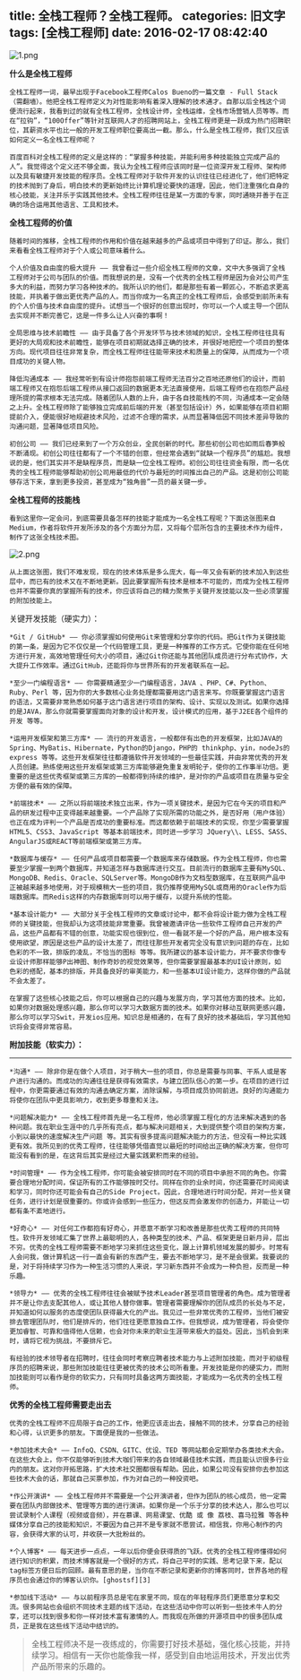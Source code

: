 title: 全栈工程师？全栈工程师。
categories: 旧文字
tags: [全栈工程师]
date: 2016-02-17 08:42:40
---
![1.png][1]

**什么是全栈工程师**

    全栈工程师一词，最早出现于Facebook工程师Calos Bueno的一篇文章 - Full Stack （需翻墙）。他把全栈工程师定义为对性能影响有着深入理解的技术通才。自那以后全栈这个词便流行起来，我看到过的就有全栈工程师，全栈设计师，全栈运维，全栈市场营销人员等等。而在“拉钩”，“100Offer”等针对互联网人才的招聘网站上，全栈工程师更是一跃成为热门招聘职位，其薪资水平也比一般的开发工程师职位要高出一截。那么，什么是全栈工程师，我们又应该如何定义一名全栈工程师呢？

    百度百科对全栈工程师的定义是这样的：“掌握多种技能，并能利用多种技能独立完成产品的人”。我觉得这个定义还不够全面，我认为全栈工程师应该同时是一位资深开发工程师、架构师以及具有敏捷开发技能的程序员。全栈工程师对于软件开发的认识往往已经进化了，他们把特定的技术抛到了身后，明白技术的更新始终比计算机理论要快的道理，因此，他们注重强化自身的核心技能，关注并乐于实践其他技术。全栈工程师往往是某一方面的专家，同时通晓并善于在正确的场合运用其他语言、工具和技术。

**全栈工程师的价值**

    随着时间的推移，全栈工程师的作用和价值在越来越多的产品或项目中得到了印证。那么，我们来看看全栈工程师对于个人或公司意味着什么。

    个人价值及自由度的极大提升 —— 我曾看过一些介绍全栈工程师的文章，文中大多强调了全栈工程师对于公司与团队的价值。而我想说的是，没有一个优秀的全栈工程师是因为会对公司产生多大的利益，而努力学习各种技术的。我所认识的他们，都是那些有着一颗匠心，不断追求更高技能，并执着于做出更优秀产品的人。而当你成为一名真正的全栈工程师后，会感受到前所未有的个人价值与技术自由度的提升。试想当一个很好的创意出现时，你可以一个人或主导一个团队去实现并不断完善它，这是一件多么让人兴奋的事啊！

    全局思维与技术前瞻性 —— 由于具备了各个开发环节与技术领域的知识，全栈工程师往往具有更好的大局观和技术前瞻性，能够在项目初期就选择正确的技术，并很好地把控一个项目的整体方向。现代项目往往非常复杂，而全栈工程师往往能带来技术和质量上的保障，从而成为一个项目成功的关键人物。

    降低沟通成本 —— 我经常听到有设计师抱怨前端工程师无法百分之百地还原他们的设计，而前端工程师又在抱怨后端工程师从接口返回的数据更本无法直接使用，后端工程师也在抱怨产品经理所提的需求根本无法完成。随着团队人数的上升，由于各自技能栈的不同，沟通成本一定会随之上升。全栈工程师除了能够独立完成前后端的开发（甚至包括设计）外，如果能够在项目初期提前介入，便能很好地规避技术风险，过滤不合理的需求，从而显著降低因不同技术差异导致的沟通问题，显著降低项目风险。

    初创公司 —— 我们已经来到了一个万众创业，全民创新的时代。那些初创公司也如雨后春笋般不断涌现。初创公司往往都有了一个不错的创意，但经常会遇到“就缺一个程序员”的尴尬。我想说的是，他们其实并不是缺程序员，而是缺一位全栈工程师。初创公司往往资金有限，而一名优秀的全栈工程师能够帮助初创公司用最低的代价与最短的时间推出自己的产品。这是初创公司能够存活下来，拿到更多投资，甚至成为“独角兽”一员的最关键一步。

**全栈工程师的技能栈**

    看到这里你一定会问，到底需要具备怎样的技能才能成为一名全栈工程呢？下面这张图来自Medium，作者将软件开发所涉及的各个方面分为层，又将每个层所包含的主要技术作为组件，制作了这张全栈技术图。

![2.png][2]

    从上面这张图，我们不难发现，现在的技术体系是多么庞大，每一年又会有新的技术加入到这些层中，而已有的技术又在不断地更新。因此要掌握所有技术是根本不可能的，而成为全栈工程师也并不需要你真的掌握所有的技术，你应该将自己的精力聚焦于关键开发技能以及一些必须掌握的附加技能上。
关键开发技能（硬实力）：

    *Git / GitHub* —— 你必须掌握如何使用Git来管理和分享你的代码。把Git作为关键技能的第一条，是因为它不仅仅是一个代码管理工具，更是一种推荐的工作方式。它使你能在任何地方进行开发，高效地管理任何大小的项目，通过Git你还能与其他团队成员进行分布式协作，大大提升工作效率。通过GitHub，还能将你与世界所有的开发者联系在一起。

    *至少一门编程语言* —— 你需要精通至少一门编程语言，JAVA 、PHP、C#、Python、Ruby、Perl 等，因为你的大多数核心业务处理都需要用这门语言来写。你既要掌握这门语言的语法，又需要非常熟悉如何基于这门语言进行项目的架构、设计、实现以及测试。如果你选择的是JAVA，那么你就需要掌握面向对象的设计和开发，设计模式的应用，基于J2EE各个组件的开发 等等。

    *运用开发框架和第三方库* —— 流行的开发语言，一般都伴有出色的开发框架，比如JAVA的Spring、MyBatis、Hibernate，Python的Django，PHP的 thinkphp、yin，nodeJs的 express 等等。这些开发框架往往都遵循软件开发领域的一些最佳实践，并由非常优秀的开发人员创建。熟练使用这些开发框架或第三方库能够避免重复发明轮子，使你的工作事半功倍。更重要的是这些优秀框架或第三方库的一般都得到持续的维护，是对你的产品或项目在质量与安全方便的最有效的保障。

    *前端技术* —— 之所以将前端技术独立出来，作为一项关键技术，是因为它在今天的项目和产品的研发过程中正变得越来越重要。一个产品除了实现所需的功能之外，是否好用（用户体验）也正在成为评判一个产品是否成功的重要标准。而这都依赖于前端技术的实现，你至少需要掌握 HTML5、CSS3、JavaScript 等基本前端技术，同时进一步学习 JQuery\\、LESS、SASS、AngularJS或REACT等前端框架或第三方库。

    *数据库与缓存* —— 任何产品或项目都需要一个数据库来存储数据。作为全栈工程师，你也需要至少掌握一到两个数据库，并知道怎样与数据库进行交互。目前流行的数据库主要有MySQL、MongoDB、Redis、Oracle、SQLServer等。MongoDB作为文档型数据库，在互联网产品中正被越来越多地使用，对于规模稍大一些的项目，我仍推荐使用MySQL或商用的Oracle作为后端数据库。而Redis这样的内存数据库则可以用于缓存，以提升系统的性能。

    *基本设计能力* —— 大部分关于全栈工程师的文章或讨论中，都不会将设计能力做为全栈工程师的关键技能，但我却认为这项技能非常重要。我曾被邀请评估一些软件工程师自己开发的产品，这些产品都有不错的创意，功能实现也很到位，但一看就不是一个好的产品，用户根本没有使用欲望，原因是这些产品的设计太差了，而往往那些开发者完全没有意识到问题的存在，比如色彩的不一致，排版的凌乱，不恰当的图标 等等。我所建议的基本设计能力，并不要求你像专业设计师那样能够P出神图、制作奇妙的视觉效果等，但你需要掌握最基本的UI设计原则，如 色彩的搭配，基本的排版，并具备良好的审美能力，和一些基本UI设计能力，这样你做的产品就不会太差了。

    在掌握了这些核心技能之后，你可以根据自己的兴趣与发展方向，学习其他方面的技术。比如，如果你对数据处理感兴趣，那么你可以学习大数据方面的技术。如果你对移动互联网更感兴趣，那么你可以学习Swit，开发ios应用。知识总是相通的，在有了良好的技术基础后，学习其他知识将会变得非常容易。

**附加技能（软实力）：**


----------


    *沟通* —— 除非你是在做个人项目，对于稍大一些的项目，你总是需要与同事、干系人或是客户进行沟通的。而成功的沟通往往是获得有效需求，与建立团队信心的第一步。在项目的进行过程中，你更需要通过有效的沟通去确定方案，消除误解，与项目成员协同前进。良好的沟通能力将使你在团队中更具影响力，收到更多尊重和关注。

    *问题解决能力* —— 全栈工程师首先是一名工程师，他必须掌握工程化的方法来解决遇到的各种问题。我在职业生涯中的几乎所有亮点，都与解决问题相关，大到提供整个项目的架构方案，小到以最快的速度解决生产问题 等。其实有很多提高问题解决能力的方法，但没有一种比实践更有效。我所见到的优秀工程师，往往能够凭借直觉以最短的时间给出正确的解决方案，但你可能没有看到的是，在这背后其实是经过大量实践累积而来的经验。

    *时间管理* —— 作为全栈工程师，你可能会被安排同时在不同的项目中承担不同的角色。你需要合理地分配时间，保证所有的工作能够按时交付。同样在你的业余时间，你还需要花时间阅读和学习，同时你还可能会有自己的Side Project。因此，合理地进行时间分配，并对一些关键任务，进行计划是很重要的。你或许会感到一些压力，但这反而会激发你的创造力，并能让一切都有条不紊地进行。

    *好奇心* —— 对任何工作都抱有好奇心，并愿意不断学习和改善是那些优秀工程师的共同特性。软件开发领域汇集了世界上最聪明的人，各种类型的技术、产品、框架更是日新月异，层出不穷。优秀的全栈工程师需要不断地学习来抓住这些变化，跟上计算机领域发展的脚步。时常有人会问我，做计算机这一行一直会有新的东西产生，要去不断地学习，是不是会很累。我要说的是，对于将持续学习作为一种生活习惯的人来说，学习新东西并不会成为一种负担，反而是一种乐趣。

    *领导力* —— 优秀的全栈工程师往往会被赋予技术Leader甚至项目管理者的角色。成为管理者并不是让你去支配其他人，或让其他人替你做事。管理者需要理解你的团队成员的长处与不足，并知道如何以服务的态度使团队获得最大化的产出。我见过一些非常优秀的工程师，当他们被安排去管理团队时，他们是排斥的，他们往往更愿意独自工作。但我想说，成为管理者，将会使你更加睿智、可靠和值得他人信赖，也会对你未来的职业生涯带来极大的益处。因此，当机会到来时，请将它视为挑战，不要排斥它。

    有经验的技术领导者在招聘时，往往会同时考察应聘者技术能力与上述附加技能，而对于初级程序员的招聘来说，那些附加技能往往更被优秀的技术公司所看重。开发技能是你的硬实力，而附加技能则可以看作是你的软实力，只有同时具备这两方面技能，才能成为一名优秀的全栈工程师。

**优秀的全栈工程师需要走出去**

    优秀的全栈工程师不应局限于自己的工作，他更应该走出去，接触不同的技术，分享自己的经验和心得，认识更多的朋友。下面便是我的一些做法。

    *参加技术大会* —— InfoQ、CSDN、GITC、优设、TED 等网站都会定期举办各类技术大会。在这些大会上，你不仅能够听到技术大咖们带来的各自领域最佳技术实践，而且能认识很多行业内的朋友。这对你开拓思路，扩大技术社交圈都很有帮助。因此，如果公司没有安排你去参加这些技术大会的话，那就自己买票参加，作为对自己的一种投资吧。

    *作公开演讲* —— 全栈工程师并不需要是一个公开演讲者，但作为团队的核心成员，他一定需要在团队内部做技术、管理等方面的进行演讲。如果你是一个乐于分享的技术达人，那么也可以尝试录制个人课程（视频或音频），并在慕课、网易课堂、优酷 或 像 荔枝、喜马拉雅 等各种媒体分享自己的技能和知识，不要因为自己并不是专家就不愿尝试，相信我，你用心制作的内容，会获得大家的认可，并收获一大批粉丝的。

    *个人博客* —— 每天进步一点点，一年以后你便会获得质的飞跃。优秀的全栈工程师懂得如何进行知识的积累，而技术博客就是一个很好的方式，将自己平时的实践、思考记录下来，配以tag标签方便日后的回顾。最有意思的是，当你在不断记录和更新你的博客同时，世界各地的程序员也会通过你的博客认识你。[ghostsf][3]

    *参加线下活动* —— 与以前程序员总是宅在家里不同，现在的年轻程序员们更愿意分享和交流。很多网站也会组织不同技术主题的线下活动，在这些活动中你可以听到一些技术牛人的分享，还可以找到很多和你一样对技术富有激情的人。而我现在所做的开源项目中的很多团队成员，正是我在这些线下活动中结识的。


> 全栈工程师决不是一夜练成的，你需要打好技术基础，强化核心技能，并持续学习。相信有一天你也能像我一样，感受到自由地运用技术，开发出优秀产品所带来的乐趣的。


  [1]: http://www.ghostsf.com/usr/uploads/2016/02/7911506.png
  [2]: http://www.ghostsf.com/usr/uploads/2016/02/1213929456.png
  [3]: http://www.ghostsf.com